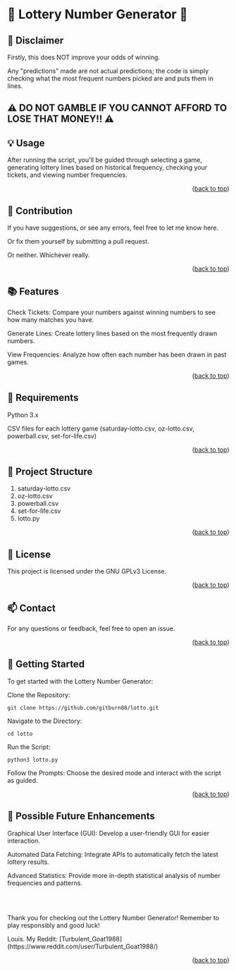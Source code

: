 <a id="readme-top"></a>

<h1>🎲 Lottery Number Generator 🎲</h1>

<h2>📜 Disclaimer </h2>
<p>Firstly, this does NOT improve your odds of winning.</p>
<p>Any "predictions" made are not actual predictions; the code is simply checking what the most frequent numbers picked are and puts them in lines.</p>


<h2>⚠️ DO NOT GAMBLE IF YOU CANNOT AFFORD TO LOSE THAT MONEY!! ⚠️</h2>


<h2>💡 Usage</h2>

<p>After running the script, you'll be guided through selecting a game, generating lottery lines based on historical frequency, checking your tickets, and viewing number frequencies.</p>
<p align="right">(<a href="#readme-top">back to top</a>)</p>

<h2>🤝 Contribution</h2>

<p>If you have suggestions, or see any errors, feel free to let me know here.</p>
<p>Or fix them yourself by submitting a pull request.</p>
<p>Or neither. Whichever really.</p>
<p align="right">(<a href="#readme-top">back to top</a>)</p>

<h2>📚 Features</h2>

<p>Check Tickets: Compare your numbers against winning numbers to see how many matches you have.</p>
<p>Generate Lines: Create lottery lines based on the most frequently drawn numbers.</p>
<p>View Frequencies: Analyze how often each number has been drawn in past games.</p>
<p align="right">(<a href="#readme-top">back to top</a>)</p>

<h2>🔧 Requirements</h2>

<p>Python 3.x</p>
<p>CSV files for each lottery game (saturday-lotto.csv, oz-lotto.csv, powerball.csv, set-for-life.csv)</p>
<p align="right">(<a href="#readme-top">back to top</a>)</p>

<h2>📂 Project Structure</h2>

<ol>
<li>saturday-lotto.csv</li>

<li>oz-lotto.csv</li>

<li>powerball.csv</li>

<li>set-for-life.csv</li>

<li>lotto.py</li>
</ol>
<p align="right">(<a href="#readme-top">back to top</a>)</p>

<h2>📝 License</h2>

<p>This project is licensed under the GNU GPLv3 License.</p>
<p align="right">(<a href="#readme-top">back to top</a>)</p>

<h2>📫 Contact</h2>

<p>For any questions or feedback, feel free to open an issue.</p>
<p align="right">(<a href="#readme-top">back to top</a>)</p>

<h2>🚀 Getting Started</h2>

<p>To get started with the Lottery Number Generator:</p>

<p>Clone the Repository:</p>
	
 	git clone https://github.com/gitburn88/lotto.git

<p>Navigate to the Directory: 	</p>

	cd lotto

<p>Run the Script: </p>

	python3 lotto.py

<p>Follow the Prompts: Choose the desired mode and interact with the script as guided.</p>
<p align="right">(<a href="#readme-top">back to top</a>)</p>


<h2>🧩 Possible Future Enhancements</h2>

<p>Graphical User Interface (GUI): Develop a user-friendly GUI for easier interaction.</p>

<p>Automated Data Fetching: Integrate APIs to automatically fetch the latest lottery results.</p>

<p>Advanced Statistics: Provide more in-depth statistical analysis of number frequencies and patterns.</p>
<br>
<br>
<p>Thank you for checking out the Lottery Number Generator! Remember to play responsibly and good luck!</p>

<p>Louis. My Reddit: [Turbulent_Goat1988](https://www.reddit.com/user/Turbulent_Goat1988/)</p>
<p align="right">(<a href="#readme-top">back to top</a>)</p>
